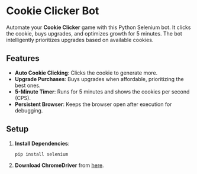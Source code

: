 # Cookie Clicker Bot

Automate your **Cookie Clicker** game with this Python Selenium bot. It clicks the cookie, buys upgrades, and optimizes growth for 5 minutes. The bot intelligently prioritizes upgrades based on available cookies.

## Features

- **Auto Cookie Clicking**: Clicks the cookie to generate more.
- **Upgrade Purchases**: Buys upgrades when affordable, prioritizing the best ones.
- **5-Minute Timer**: Runs for 5 minutes and shows the cookies per second (CPS).
- **Persistent Browser**: Keeps the browser open after execution for debugging.

## Setup

1. **Install Dependencies**:
    ```bash
    pip install selenium
    ```

2. **Download ChromeDriver** from [here](https://sites.google.com/a/chromium.org/chromedriver/downloads).


